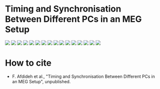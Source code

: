 # Timing and Synchronisation Between Different PCs in an MEG Setup

![](ppt/Slide1.PNG)
![](ppt/Slide2.PNG)
![](ppt/Slide3.PNG)
![](ppt/Slide4.PNG)
![](ppt/Slide5.PNG)
![](ppt/Slide6.PNG)
![](ppt/Slide7.PNG)
![](ppt/Slide8.PNG)
![](ppt/Slide9.PNG)
![](ppt/Slide10.PNG)
![](ppt/Slide11.PNG)
![](ppt/Slide12.PNG)
![](ppt/Slide13.PNG)
![](ppt/Slide14.PNG)
![](ppt/Slide15.PNG)
![](ppt/Slide16.PNG)

# How to cite
* F. Afdideh et al., "Timing and Synchronisation Between Different PCs in an MEG Setup", unpublished.
